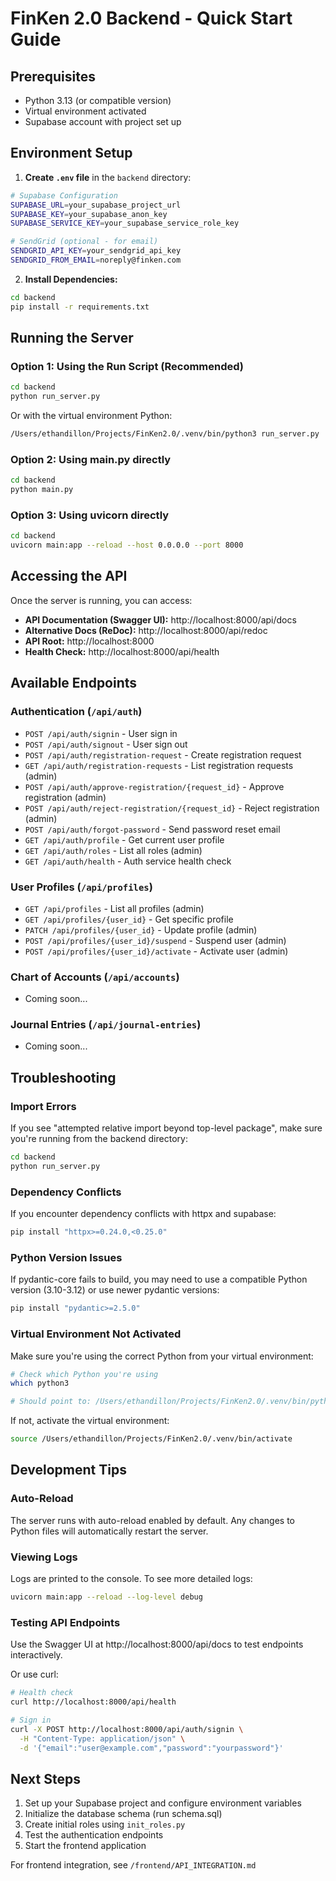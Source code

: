 # FinKen 2.0 Backend - Quick Start Guide

## Prerequisites

- Python 3.13 (or compatible version)
- Virtual environment activated
- Supabase account with project set up

## Environment Setup

1. **Create `.env` file** in the `backend` directory:

```bash
# Supabase Configuration
SUPABASE_URL=your_supabase_project_url
SUPABASE_KEY=your_supabase_anon_key
SUPABASE_SERVICE_KEY=your_supabase_service_role_key

# SendGrid (optional - for email)
SENDGRID_API_KEY=your_sendgrid_api_key
SENDGRID_FROM_EMAIL=noreply@finken.com
```

2. **Install Dependencies:**

```bash
cd backend
pip install -r requirements.txt
```

## Running the Server

### Option 1: Using the Run Script (Recommended)

```bash
cd backend
python run_server.py
```

Or with the virtual environment Python:

```bash
/Users/ethandillon/Projects/FinKen2.0/.venv/bin/python3 run_server.py
```

### Option 2: Using main.py directly

```bash
cd backend
python main.py
```

### Option 3: Using uvicorn directly

```bash
cd backend
uvicorn main:app --reload --host 0.0.0.0 --port 8000
```

## Accessing the API

Once the server is running, you can access:

- **API Documentation (Swagger UI):** http://localhost:8000/api/docs
- **Alternative Docs (ReDoc):** http://localhost:8000/api/redoc  
- **API Root:** http://localhost:8000
- **Health Check:** http://localhost:8000/api/health

## Available Endpoints

### Authentication (`/api/auth`)
- `POST /api/auth/signin` - User sign in
- `POST /api/auth/signout` - User sign out
- `POST /api/auth/registration-request` - Create registration request
- `GET /api/auth/registration-requests` - List registration requests (admin)
- `POST /api/auth/approve-registration/{request_id}` - Approve registration (admin)
- `POST /api/auth/reject-registration/{request_id}` - Reject registration (admin)
- `POST /api/auth/forgot-password` - Send password reset email
- `GET /api/auth/profile` - Get current user profile
- `GET /api/auth/roles` - List all roles (admin)
- `GET /api/auth/health` - Auth service health check

### User Profiles (`/api/profiles`)
- `GET /api/profiles` - List all profiles (admin)
- `GET /api/profiles/{user_id}` - Get specific profile
- `PATCH /api/profiles/{user_id}` - Update profile (admin)
- `POST /api/profiles/{user_id}/suspend` - Suspend user (admin)
- `POST /api/profiles/{user_id}/activate` - Activate user (admin)

### Chart of Accounts (`/api/accounts`)
- Coming soon...

### Journal Entries (`/api/journal-entries`)
- Coming soon...

## Troubleshooting

### Import Errors

If you see "attempted relative import beyond top-level package", make sure you're running from the backend directory:

```bash
cd backend
python run_server.py
```

### Dependency Conflicts

If you encounter dependency conflicts with httpx and supabase:

```bash
pip install "httpx>=0.24.0,<0.25.0"
```

### Python Version Issues

If pydantic-core fails to build, you may need to use a compatible Python version (3.10-3.12) or use newer pydantic versions:

```bash
pip install "pydantic>=2.5.0"
```

### Virtual Environment Not Activated

Make sure you're using the correct Python from your virtual environment:

```bash
# Check which Python you're using
which python3

# Should point to: /Users/ethandillon/Projects/FinKen2.0/.venv/bin/python3
```

If not, activate the virtual environment:

```bash
source /Users/ethandillon/Projects/FinKen2.0/.venv/bin/activate
```

## Development Tips

### Auto-Reload

The server runs with auto-reload enabled by default. Any changes to Python files will automatically restart the server.

### Viewing Logs

Logs are printed to the console. To see more detailed logs:

```bash
uvicorn main:app --reload --log-level debug
```

### Testing API Endpoints

Use the Swagger UI at http://localhost:8000/api/docs to test endpoints interactively.

Or use curl:

```bash
# Health check
curl http://localhost:8000/api/health

# Sign in
curl -X POST http://localhost:8000/api/auth/signin \
  -H "Content-Type: application/json" \
  -d '{"email":"user@example.com","password":"yourpassword"}'
```

## Next Steps

1. Set up your Supabase project and configure environment variables
2. Initialize the database schema (run schema.sql)
3. Create initial roles using `init_roles.py`
4. Test the authentication endpoints
5. Start the frontend application

For frontend integration, see `/frontend/API_INTEGRATION.md`